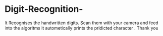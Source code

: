 # Digit-Recognition-
It Recognises the handwritten digits.
Scan them with your camera and feed into the algoritms it autometically prints the pridicted character .
Thank you

